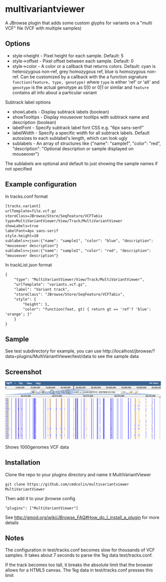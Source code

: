 # multivariantviewer

A JBrowse plugin that adds some custom glyphs for variants on a "multi VCF" file (VCF with multiple samples)

## Options

* style->height - Pixel height for each sample. Default: 5
* style->offset - Pixel offset between each sample. Default: 0
* style->color - A color or a callback that returns colors. Default: cyan is heterozygous non-ref, grey homozygous ref, blue is homozygous non-ref. Can be customized by a callback with the a function signature `function(feature, type, genotype)` where `type` is either 'ref' or 'alt' and `genotype` is the actual genotype as 0|0 or 0|1 or similar and `feature` contains all info about a particular variant

Subtrack label options

* showLabels - Display subtrack labels (boolean)
* showTooltips - Display mouseover tooltips with subtrack name and description (boolean)
* labelFont - Specify subtrack label font CSS e.g. "6px sans-serif"
* labelWidth - Specify a specific width for all subtrack labels. Default autosizes to each sublabel's length, which can look ugly
* sublabels - An array of structures like {"name": "sample1", "color": "red", "description": "Optional description or sample displayed on mouseover"}

The sublabels are optional and default to just showing the sample names if not specified

## Example configuration


In tracks.conf format

    [tracks.variant]
    urlTemplate=file.vcf.gz
    storeClass=JBrowse/Store/SeqFeature/VCFTabix
    type=MultiVariantViewer/View/Track/MultiVariantViewer
    showLabels=true
    labelFont=4px sans-serif
    style.height=10
    sublabels+=json:{"name": "sample1", "color": "blue", "description": "mouseover description"}
    sublabels+=json:{"name": "sample2", "color": "red", "description": "mouseover description"}

In trackList.json format

    {
        "type": "MultiVariantViewer/View/Track/MultiVariantViewer",
        "urlTemplate": "variants.vcf.gz",
        "label": "Variant track",
        "storeClass": "JBrowse/Store/SeqFeature/VCFTabix",
        "style": {
            "height": 1,
            "color": "function(feat, gt) { return gt == 'ref'? 'blue': 'orange'; }"
        }
    }

## Sample

See test subdirectory for example, you can use http://localhost/jbrowse/?data=plugins/MultiVariantViewer/test/data to see the sample data



## Screenshot

![](img/example.png)

Shows 1000genomes VCF data

## Installation

Clone the repo to your plugins directory and name it MultiVariantViewer

    git clone https://github.com/cmdcolin/multivariantviewer MultiVariantViewer

Then add it to your jbrowse config

    "plugins": ["MultiVariantViewer"]
    
See http://gmod.org/wiki/JBrowse_FAQ#How_do_I_install_a_plugin for more details


## Notes

The configuration in test/tracks.conf becomes slow for thousands of VCF samples. It takes about 7 seconds to parse the 1kg data test/tracks.conf.

If the track becomes too tall, it breaks the absolute limit that the browser allows for a HTML5 canvas. The 1kg data in test/tracks.conf presses this limit
